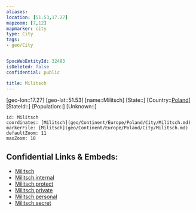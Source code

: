 ```yaml
---
aliases: 
location: [51.53,17.27]
mapzoom: [7,12] 
mapmarker: city 
type: City
tags:
- geo/City


SpocWebEntityId: 32483
isDeleted: false
confidential: public

title: Militsch
---
```

[geo-lon::17.27]
[geo-lat::51.53]
[name::Militsch]
[State::]
[Country::[Poland](geo/Continent/Europe/Poland.md)]
[StateId::]
[Population::]
[Unknown::]


```leaflet
id: Militsch
coordinates: [Militsch](geo/Continent/Europe/Poland/City/Militsch.md)
markerFile: [Militsch](geo/Continent/Europe/Poland/City/Militsch.md)
defaultZoom: 11 
maxZoom: 18
```


## Confidential Links & Embeds: 
- [Militsch](../../../../../../_public/geo/Continent/Europe/Poland/City/Militsch.md) 
- [Militsch.internal](../../../../../../_internal/geo/Continent/Europe/Poland/City/Militsch.internal.md) 
- [Militsch.protect](../../../../../../_protect/geo/Continent/Europe/Poland/City/Militsch.protect.md) 
- [Militsch.private](../../../../../../_private/geo/Continent/Europe/Poland/City/Militsch.private.md) 
- [Militsch.personal](../../../../../../_personal/geo/Continent/Europe/Poland/City/Militsch.personal.md) 
- [Militsch.secret](../../../../../../_secret/geo/Continent/Europe/Poland/City/Militsch.secret.md) 

